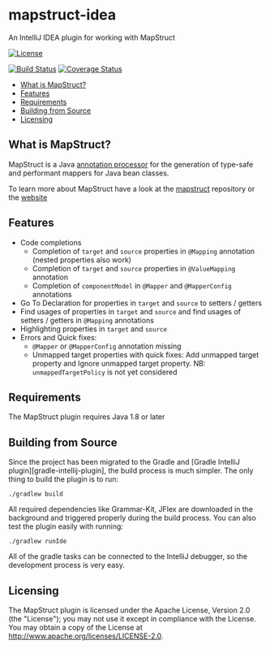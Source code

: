 # mapstruct-idea

An IntelliJ IDEA plugin for working with MapStruct

[![License](https://img.shields.io/badge/License-Apache%202.0-yellowgreen.svg)](https://github.com/mapstruct/mapstruct/blob/master/LICENSE.txt)

[![Build Status](https://travis-ci.org/mapstruct/mapstruct-idea.svg?branch=master)](https://travis-ci.org/mapstruct/mapstruct)
[![Coverage Status](https://codecov.io/gh/mapstruct/mapstruct-idea/branch/master/graph/badge.svg)](https://codecov.io/gh/mapstruct/mapstruct-idea)

* [What is MapStruct?](#what-is-mapstruct)
* [Features](#features)
* [Requirements](#requirements)
* [Building from Source](#building-from-source)
* [Licensing](#licensing)

## What is MapStruct?

MapStruct is a Java [annotation processor](http://docs.oracle.com/javase/6/docs/technotes/guides/apt/index.html) for the generation of type-safe and performant mappers for Java bean classes.

To learn more about MapStruct have a look at the [mapstruct](https://github.com/mapstruct/mapstruct) repository or the [website](http://mapstruct.org/)

## Features

* Code completions
  * Completion of `target` and `source` properties in `@Mapping` annotation (nested properties also work)
  * Completion of `target` and `source` properties in `@ValueMapping` annotation
  * Completion of `componentModel` in `@Mapper` and `@MapperConfig` annotations
* Go To Declaration for properties in `target` and `source` to setters / getters
* Find usages of properties in `target` and `source` and find usages of setters / getters in `@Mapping` annotations
* Highlighting properties in `target` and `source`
* Errors and Quick fixes:
  * `@Mapper` or `@MapperConfig` annotation missing
  * Unmapped target properties with quick fixes: Add unmapped target property and Ignore unmapped target property. 
  NB: `unmappedTargetPolicy` is not yet considered  

## Requirements

The MapStruct plugin requires Java 1.8 or later

## Building from Source

Since the project has been migrated to the Gradle and [Gradle IntelliJ plugin][gradle-intellij-plugin],
the build process is much simpler. The only thing to build the plugin is to run:

    ./gradlew build
    
All required dependencies like Grammar-Kit, JFlex are downloaded in the background and triggered properly
during the build process. You can also test the plugin easily with running:

    ./gradlew runIde
    
All of the gradle tasks can be connected to the IntelliJ debugger, so the development process is very easy.

## Licensing

The MapStruct plugin is licensed under the Apache License, Version 2.0 (the "License"); you may not use it except in compliance with the License. You may obtain a copy of the License at http://www.apache.org/licenses/LICENSE-2.0.
